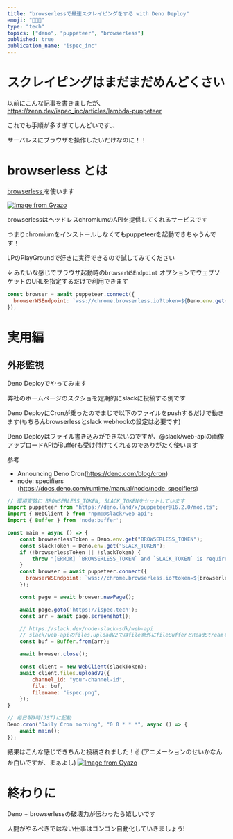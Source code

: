 ```yaml
---
title: "browserlessで最速スクレイピングをする with Deno Deploy"
emoji: "🧑🏼‍💻"
type: "tech"
topics: ["deno", "puppeteer", "browserless"]
published: true
publication_name: "ispec_inc"
---
```


# スクレイピングはまだまだめんどくさい

以前にこんな記事を書きましたが、
https://zenn.dev/ispec_inc/articles/lambda-puppeteer

これでも手順が多すぎてしんどいです、、

サーバレスにブラウザを操作したいだけなのに！！

# browserless とは

[ browserless ](https://www.browserless.io) を使います

[![Image from Gyazo](https://i.gyazo.com/243ec95fed8073a86379373d672a712f.png)](https://gyazo.com/243ec95fed8073a86379373d672a712f)

browserlessはヘッドレスchromiumのAPIを提供してくれるサービスです

つまりchromiumをインストールしなくてもpuppeteerを起動できちゃうんです！

LPのPlayGroundで好きに実行できるので試してみてください

↓ みたいな感じでブラウザ起動時の`browserWSEndpoint` オプションでウェブソケットのURLを指定するだけで利用できます

```js
const browser = await puppeteer.connect({
  browserWSEndpoint: `wss://chrome.browserless.io?token=${Deno.env.get("BROWSERLESS_TOKEN")}`,
});
```


# 実用編

## 外形監視

Deno Deployでやってみます

弊社のホームページのスクショを定期的にslackに投稿する例です

Deno DeployにCronが乗ったのでまじで以下のファイルをpushするだけで動きます(もちろんbrowserlessとslack webhookの設定は必要です)

Deno Deployはファイル書き込みができないのですが、@slack/web-apiの画像アップロードAPIがBufferも受け付けてくれるのでありがたく使います


参考

- Announcing Deno Cron(https://deno.com/blog/cron)
- node: specifiers (https://docs.deno.com/runtime/manual/node/node_specifiers)

```js
// 環境変数に BROWSERLESS_TOKEN, SLACK_TOKENをセットしています
import puppeteer from "https://deno.land/x/puppeteer@16.2.0/mod.ts";
import { WebClient } from "npm:@slack/web-api";
import { Buffer } from 'node:buffer';

const main = async () => {
    const browserlessToken = Deno.env.get("BROWSERLESS_TOKEN");
    const slackToken = Deno.env.get("SLACK_TOKEN");
    if (!browserlessToken || !slackToken) {
        throw "[ERROR] `BROWSERLESS_TOKEN` and `SLACK_TOKEN` is required"
    }
    const browser = await puppeteer.connect({
      browserWSEndpoint: `wss://chrome.browserless.io?token=${browserlessToken}`,
    });

    const page = await browser.newPage();

    await page.goto('https://ispec.tech');
    const arr = await page.screenshot();

    // https://slack.dev/node-slack-sdk/web-api
    // slack/web-apiのfiles.uploadV2ではfile意外にfileBufferとReadStreamを渡せる
    const buf = Buffer.from(arr);

    await browser.close();

    const client = new WebClient(slackToken);
    await client.files.uploadV2({
        channel_id: "your-channel-id",
        file: buf,
        filename: "ispec.png",
    });
}

// 毎日朝9時(JST)に起動
Deno.cron("Daily Cron morning", "0 0 * * *", async () => {
    await main();
});

```

結果はこんな感じできちんと投稿されました！✌️ (アニメーションのせいかなんか白いですが、まぁよし)
[![Image from Gyazo](https://i.gyazo.com/8c4ce7039786c831a84423b53f8b5104.png)](https://gyazo.com/8c4ce7039786c831a84423b53f8b5104)


# 終わりに

Deno + browserlessの破壊力が伝わったら嬉しいです

人間がやるべきではない仕事はゴンゴン自動化していきましょう!
